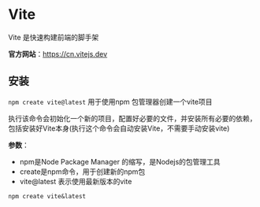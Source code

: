 # Vite

Vite 是快速构建前端的脚手架

**官方网站**：https://cn.vitejs.dev

## 安装

`npm create vite@latest` 用于使用npm 包管理器创建一个vite项目

执行该命令会初始化一个新的项目，配置好必要的文件，并安装所有必要的依赖，包括安装好Vite本身(执行这个命令会自动安装Vite，不需要手动安装vite)

**参数**：

- npm是Node Package Manager 的缩写，是Nodejs的包管理工具
- create是npm命令，用于创建新的npm包
- vite@latest 表示使用最新版本的vite

```shell
npm create vite&latest
```

